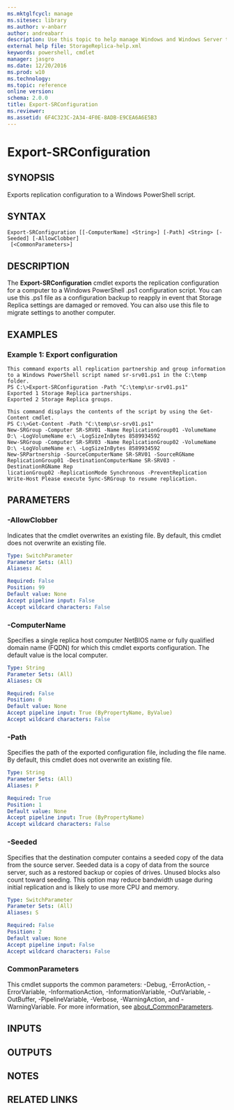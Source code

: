 ```yaml
---
ms.mktglfcycl: manage
ms.sitesec: library
ms.author: v-anbarr
author: andreabarr
description: Use this topic to help manage Windows and Windows Server technologies with Windows PowerShell.
external help file: StorageReplica-help.xml
keywords: powershell, cmdlet
manager: jasgro
ms.date: 12/20/2016
ms.prod: w10
ms.technology: 
ms.topic: reference
online version: 
schema: 2.0.0
title: Export-SRConfiguration
ms.reviewer:
ms.assetid: 6F4C323C-2A34-4F0E-8ADB-E9CEA6A6E5B3
---
```


# Export-SRConfiguration

## SYNOPSIS
Exports replication configuration to a Windows PowerShell script.

## SYNTAX

```
Export-SRConfiguration [[-ComputerName] <String>] [-Path] <String> [-Seeded] [-AllowClobber]
 [<CommonParameters>]
```

## DESCRIPTION
The **Export-SRConfiguration** cmdlet exports the replication configuration for a computer to a Windows PowerShell .ps1 configuration script.
You can use this .ps1 file as a configuration backup to reapply in event that Storage Replica settings are damaged or removed.
You can also use this file to migrate settings to another computer.

## EXAMPLES

### Example 1: Export configuration
```
This command exports all replication partnership and group information to a Windows PowerShell script named sr-srv01.ps1 in the C:\temp folder. 
PS C:\>Export-SRConfiguration -Path "C:\temp\sr-srv01.ps1"
Exported 1 Storage Replica partnerships. 
Exported 2 Storage Replica groups.

This command displays the contents of the script by using the Get-Content cmdlet. 
PS C:\>Get-Content -Path "C:\temp\sr-srv01.ps1"
New-SRGroup -Computer SR-SRV01 -Name ReplicationGroup01 -VolumeName D:\ -LogVolumeName e:\ -LogSizeInBytes 8589934592
New-SRGroup -Computer SR-SRV03 -Name ReplicationGroup02 -VolumeName D:\ -LogVolumeName e:\ -LogSizeInBytes 8589934592
New-SRPartnership -SourceComputerName SR-SRV01 -SourceRGName ReplicationGroup01 -DestinationComputerName SR-SRV03 -DestinationRGName Rep
licationGroup02 -ReplicationMode Synchronous -PreventReplication
Write-Host Please execute Sync-SRGroup to resume replication.
```

## PARAMETERS

### -AllowClobber
Indicates that the cmdlet overwrites an existing file.
By default, this cmdlet does not overwrite an existing file.

```yaml
Type: SwitchParameter
Parameter Sets: (All)
Aliases: AC

Required: False
Position: 99
Default value: None
Accept pipeline input: False
Accept wildcard characters: False
```

### -ComputerName
Specifies a single replica host computer NetBIOS name or fully qualified domain name (FQDN) for which this cmdlet exports configuration.
The default value is the local computer.

```yaml
Type: String
Parameter Sets: (All)
Aliases: CN

Required: False
Position: 0
Default value: None
Accept pipeline input: True (ByPropertyName, ByValue)
Accept wildcard characters: False
```

### -Path
Specifies the path of the exported configuration file, including the file name.
By default, this cmdlet does not overwrite an existing file.

```yaml
Type: String
Parameter Sets: (All)
Aliases: P

Required: True
Position: 1
Default value: None
Accept pipeline input: True (ByPropertyName)
Accept wildcard characters: False
```

### -Seeded
Specifies that the destination computer contains a seeded copy of the data from the source server.
Seeded data is a copy of data from the source server, such as a restored backup or copies of drives.
Unused blocks also count toward seeding.
This option may reduce bandwidth usage during initial replication and is likely to use more CPU and memory.

```yaml
Type: SwitchParameter
Parameter Sets: (All)
Aliases: S

Required: False
Position: 2
Default value: None
Accept pipeline input: False
Accept wildcard characters: False
```

### CommonParameters
This cmdlet supports the common parameters: -Debug, -ErrorAction, -ErrorVariable, -InformationAction, -InformationVariable, -OutVariable, -OutBuffer, -PipelineVariable, -Verbose, -WarningAction, and -WarningVariable. For more information, see [about_CommonParameters](http://go.microsoft.com/fwlink/?LinkID=113216).

## INPUTS

## OUTPUTS

## NOTES

## RELATED LINKS


